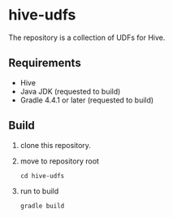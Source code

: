 # hive-udfs

The repository is a collection of UDFs for Hive.

## Requirements
- Hive
- Java JDK (requested to build)
- Gradle 4.4.1 or later (requested to build)

## Build
1. clone this repository.
1. move to repository root

    ```
    cd hive-udfs
    ```

1. run to build

    ```
    gradle build
    ```
